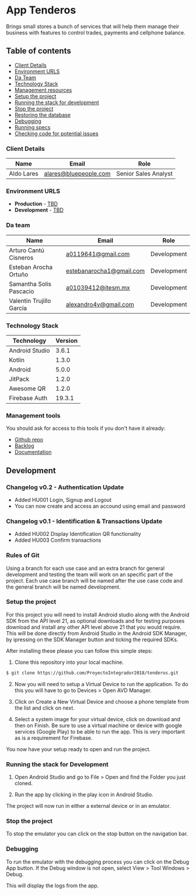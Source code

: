 # App Tenderos

Brings small stores a bunch of services that will help them manage their business with features to control trades, payments and cellphone balance. 

## Table of contents

* [Client Details](#client-details)
* [Environment URLS](#environment-urls)
* [Da Team](#team)
* [Technology Stack](#technology-stack)
* [Management resources](#management-resources)
* [Setup the project](#setup-the-project)
* [Running the stack for development](#running-the-stack-for-development)
* [Stop the project](#stop-the-project)
* [Restoring the database](#restoring-the-database)
* [Debugging](#debugging)
* [Running specs](#running-specs)
* [Checking code for potential issues](#checking-code-for-potential-issues)


### Client Details

| Name               | Email             		| Role 					|
| ------------------ | ------------------------ | ---------------------	|
| Aldo Lares   		 | alares@bluepeople.com 	| Senior Sales Analyst 	|


### Environment URLS

* **Production** - [TBD](TBD)
* **Development** - [TBD](TBD)

### Da team

| Name          		   | Email             			| Role        |
| ------------------------ | -------------------------- | ----------- |
| Arturo Cantú Cisneros    | a0119641@gmail.com 		| Development |
| Esteban Arocha Ortuño    | estebanarocha1@gmail.com 	| Development |
| Samantha Solis Pascacio  | a01039412@itesm.mx 		| Development |
| Valentin Trujillo García | alexandro4v@gmail.com 		| Development |

### Technology Stack
| Technology     | Version      |
| -------------- | -------------|
| Android Studio | 3.6.1        |
| Kotlin	     | 1.3.0	    |
| Android	     | 5.0.0        |
| JitPack	     | 1.2.0        |
| Awesome QR     | 1.2.0        |
| Firebase Auth	 | 19.3.1		|

### Management tools

You should ask for access to this tools if you don't have it already:

* [Github repo](https://github.com/ProyectoIntegrador2018/tenderos)
* [Backlog](https://teams.microsoft.com/_#/school/tab::66092c4e-5ee6-4852-99d1-607f82abf948/Proyecto?threadId=19:242005db4c744d77bed8da3072cb3e82@thread.tacv2&ctx=channel)
* [Documentation](https://drive.google.com/drive/u/0/folders/1LIWhHVsdTVLpmetW2GNYXAYw_jIL3jgw)

## Development

### Changelog v0.2 - Authentication Update
- Added HU001 Login, Signup and Logout
- You can now create and access an accound using email and password

### Changelog v0.1 - Identification & Transactions Update 
- Added HU002 Display Identification QR functionality
- Added HU003 Confirm transactions

### Rules of Git

Using a branch for each use case and an extra branch for general development and testing the team will work on an specific part of the project. Each use case branch will be named after the use case code and the general branch will be named development. 


### Setup the project

For this project you will need to install Android studio along with the Android SDK from the API level 21, as optional downloads and for testing purposes download and install any other API level above 21 that you would require. This will be done directly from Android Studio in the Android SDK Manager, by ipressing on the SDK Manager button and ticking the required SDKs.   

After installing these please you can follow this simple steps:

1. Clone this repository into your local machine.

```bash
$ git clone https://github.com/ProyectoIntegrador2018/tenderos.git
```

2. Now you will need to setup a Virtual Device to run the application. To do this you will have to go to Devices > Open AVD Manager. 

3. Click on Create a New Virtual Device and choose a phone template from the list and click on next. 

4. Select a system image for your virtual device, click on download and then on Finish.
Be sure to use a virtual machine or device with google services (Google Play) to be able to run the app. This is very important as is a requirement for Firebase. 

You now have your setup ready to open and run the project. 


### Running the stack for Development

1. Open Android Studio and go to File > Open and find the Folder you just cloned.

2. Run the app by clicking in the play icon in Android Studio.

The project will now run in either a external device or in an emulator. 


### Stop the project

To stop the emulator you can click on the stop button on the navigation bar. 

### Debugging

To run the emulator with the debugging process you can click on the Debug App button. 
If the Debug window is not open, select View > Tool Windows > Debug. 

This will display the logs from the app. 



